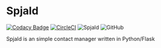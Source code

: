 # Spjald

[![Codacy Badge](https://api.codacy.com/project/badge/Grade/340fca372b484322a65674a7d507f6b5)](https://www.codacy.com/manual/Eddinn/spjald?utm_source=github.com&amp;utm_medium=referral&amp;utm_content=eddinn/spjald&amp;utm_campaign=Badge_Grade) [![CircleCI](https://circleci.com/gh/eddinn/spjald.svg?style=svg)](https://circleci.com/gh/eddinn/spjald) ![Spjald](https://github.com/eddinn/spjald/workflows/Spjald/badge.svg) ![GitHub](https://img.shields.io/github/license/eddinn/spjald)

Spjald is an simple contact manager written in Python/Flask

